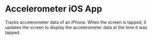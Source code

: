 # Accelerometer iOS App

Tracks accelerometer data of an iPhone. When the screen is tapped, it updates the screen to display the accelerometer data at the time it was tapped.

